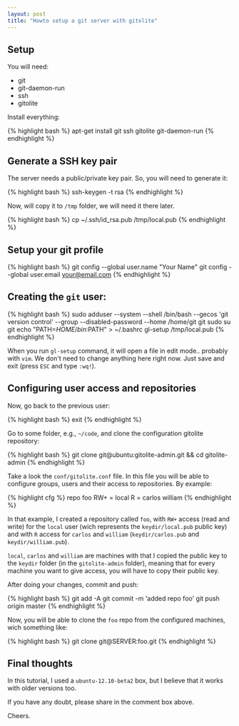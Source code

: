 ```yaml
---
layout: post
title: "Howto setup a git server with gitolite"
---
```


## Setup
You will need:

- git
- git-daemon-run
- ssh
- gitolite

Install everything:

{% highlight bash %}
apt-get install git ssh gitolite git-daemon-run
{% endhighlight %}

## Generate a SSH key pair

The server needs a public/private key pair. So, you will need to generate it:

{% highlight bash %}
ssh-keygen -t rsa
{% endhighlight %}

Now, will copy it to `/tmp` folder, we will need it there later.

{% highlight bash %}
cp ~/.ssh/id_rsa.pub /tmp/local.pub
{% endhighlight %}

## Setup your git profile

{% highlight bash %}
git config --global user.name "Your Name"
git config --global user.email your@email.com
{% endhighlight %}

## Creating the `git` user:

{% highlight bash %}
sudo adduser --system --shell /bin/bash --gecos 'git version control' --group --disabled-password --home /home/git git
sudo su git
echo "PATH=$HOME/bin:$PATH" > ~/.bashrc
gl-setup /tmp/local.pub
{% endhighlight %}

When you run `gl-setup` command, it will open a file in edit mode.. probably with `vim`. We don't need to change anything here right now. Just save and exit (press `ESC` and type `:wq!`).

## Configuring user access and repositories

Now, go back to the previous user:

{% highlight bash %}
exit
{% endhighlight %}

Go to some folder, e.g., `~/code`, and clone the configuration gitolite repository:

{% highlight bash %}
git clone git@ubuntu:gitolite-admin.git && cd gitolite-admin
{% endhighlight %}

Take a look the `conf/gitolite.conf` file. In this file you will be able to configure groups, users and their access to repositories. By example:

{% highlight cfg %}
repo foo
	RW+	= local
	R 	= carlos william
{% endhighlight %}

In that example, I created a repository called `foo`, with `RW+` access (read and write) for the `local` user (wich represents the `keydir/local.pub` public key) and with `R` access for `carlos` and `william` (`keydir/carlos.pub` and `keydir/william.pub`).

`local`, `carlos` and `william` are machines with that I copied the public key to the `keydir` folder (in the `gitolite-admin` folder), meaning that for every machine you want to give access, you will have to copy their public key.

After doing your changes, commit and push:

{% highlight bash %}
git add -A
git commit -m 'added repo foo'
git push origin master
{% endhighlight %}

Now, you will be able to clone the `foo` repo from the configured machines, wich something like:

{% highlight bash %}
git clone git@SERVER:foo.git
{% endhighlight %}


## Final thoughts

In this tutorial, I used a `ubuntu-12.10-beta2` box, but I believe that it works with older versions too.

If you have any doubt, please share in the comment box above.

Cheers.
